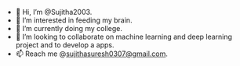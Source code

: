 - 👋 Hi, I’m @Sujitha2003.
- 👀 I’m interested in feeding my brain.
- 🌱 I’m currently doing my college.
- 💞️ I’m looking to collaborate on machine learning and deep learning project and to develop a apps.
- 📫 Reach me @sujithasuresh0307@gmail.com.

<!---
Sujitha2003/Sujitha2003 is a ✨ special ✨ repository because its `README.md` (this file) appears on your GitHub profile.
You can click the Preview link to take a look at your changes.
--->
